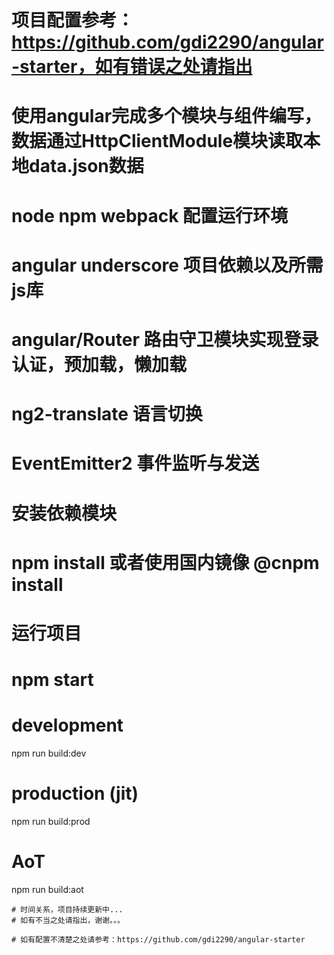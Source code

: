# 项目配置参考：https://github.com/gdi2290/angular-starter，如有错误之处请指出

# 使用angular完成多个模块与组件编写，数据通过HttpClientModule模块读取本地data.json数据

# node npm webpack 配置运行环境
# angular underscore 项目依赖以及所需js库
# angular/Router  路由守卫模块实现登录认证，预加载，懒加载
# ng2-translate 语言切换
# EventEmitter2 事件监听与发送

# 安装依赖模块
# npm install 或者使用国内镜像 @cnpm install

# 运行项目
# npm start

# development
npm run build:dev
# production (jit)
npm run build:prod
# AoT
npm run build:aot
```
# 时间关系，项目持续更新中...
# 如有不当之处请指出，谢谢。。。

# 如有配置不清楚之处请参考：https://github.com/gdi2290/angular-starter
